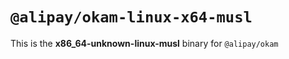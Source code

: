 # `@alipay/okam-linux-x64-musl`

This is the **x86_64-unknown-linux-musl** binary for `@alipay/okam`
